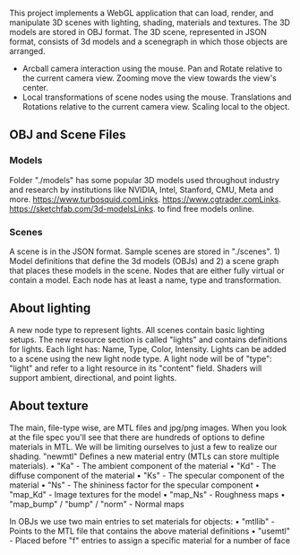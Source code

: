 This project implements a WebGL application that can load, render, and manipulate 3D scenes with lighting, shading, materials and textures. The 3D models are stored in OBJ format. The 3D scene, represented in JSON format, consists of 3d models and a scenegraph in which those objects are arranged.
* Arcball camera interaction using the mouse. Pan and Rotate relative to the current camera view. Zooming move the view towards the view's center.
*	Local transformations of scene nodes using the mouse. Translations and Rotations relative to the current camera view. Scaling local to the object.

## OBJ and Scene Files
### Models
Folder "./models" has some popular 3D models used throughout industry and research by institutions like NVIDIA, Intel, Stanford, CMU, Meta and more.
https://www.turbosquid.comLinks. 
https://www.cgtrader.comLinks.
https://sketchfab.com/3d-modelsLinks. 
to find free models online.
### Scenes
A scene is in the JSON format. Sample scenes are stored in "./scenes". 1) Model definitions that define the 3d models (OBJs) and 2) a scene graph that places these models in the scene. Nodes that are either fully virtual or contain a model. Each node has at least a name, type and transformation.

## About lighting
A new node type to represent lights. All scenes contain basic lighting setups.
The new resource section is called "lights" and contains definitions for lights. Each light has: Name, Type, Color, Intensity.
Lights can be added to a scene using the new light node type. A light node will be of "type": "light" and refer to a light resource in its "content" field. Shaders will support ambient, directional, and point lights.

## About texture
The main, file-type wise, are MTL files and jpg/png images.
When you look at the file spec you'll see that there are hundreds of options to define materials in MTL. We will be limiting ourselves to just a few to realize our shading. "newmtl" Defines a new material entry (MTLs can store multiple materials). 
•	"Ka" - The ambient component of the material 
•	"Kd" - The diffuse component of the material
•	"Ks" - The specular component of the material
•	"Ns" - The shininess factor for the specular component
•	"map_Kd" - Image textures for the model
•	"map_Ns" - Roughness maps
•	"map_bump" / "bump" / "norm" - Normal maps
  
  
In OBJs we use two main entries to set materials for objects:
•	"mtllib" - Points to the MTL file that contains the above material definitions
•	"usemtl" - Placed before "f" entries to assign a specific material for a number of face
